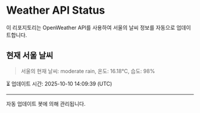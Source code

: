 
# Weather API Status

이 리포지토리는 OpenWeather API를 사용하여 서울의 날씨 정보를 자동으로 업데이트합니다.

## 현재 서울 날씨
> 서울의 현재 날씨: moderate rain, 온도: 16.18°C, 습도: 98%

⏳ 업데이트 시간: 2025-10-10 14:09:39 (UTC)

---
자동 업데이트 봇에 의해 관리됩니다.
